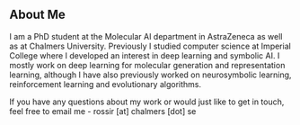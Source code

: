 ## About Me

I am a PhD student at the Molecular AI department in AstraZeneca as well as at Chalmers University. Previously I studied computer science at Imperial College where I developed an interest in deep learning and symbolic AI. I mostly work on deep learning for molecular generation and representation learning, although I have also previously worked on neurosymbolic learning, reinforcement learning and evolutionary algorithms.

If you have any questions about my work or would just like to get in touch, feel free to email me - rossir [at] chalmers [dot] se
